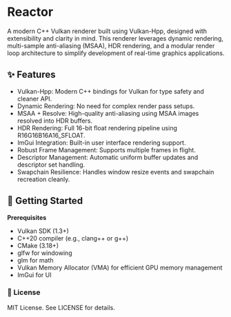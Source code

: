 # Reactor

A modern C++ Vulkan renderer built using Vulkan-Hpp, designed with extensibility and clarity in mind. This renderer leverages dynamic rendering, multi-sample anti-aliasing (MSAA), HDR rendering, and a modular render loop architecture to simplify development of real-time graphics applications.

## ✨ Features
- Vulkan-Hpp: Modern C++ bindings for Vulkan for type safety and cleaner API.
- Dynamic Rendering: No need for complex render pass setups.
- MSAA + Resolve: High-quality anti-aliasing using MSAA images resolved into HDR buffers.
- HDR Rendering: Full 16-bit float rendering pipeline using R16G16B16A16_SFLOAT.
- ImGui Integration: Built-in user interface rendering support.
- Robust Frame Management: Supports multiple frames in flight.
- Descriptor Management: Automatic uniform buffer updates and descriptor set handling.
- Swapchain Resilience: Handles window resize events and swapchain recreation cleanly.

## 🚀 Getting Started

**Prerequisites**
- Vulkan SDK (1.3+)
- C++20 compiler (e.g., clang++ or g++)
- CMake (3.18+)
- glfw for windowing
- glm for math
- Vulkan Memory Allocator (VMA) for efficient GPU memory management
- ImGui for UI

### 📜 License

MIT License. See LICENSE for details.
